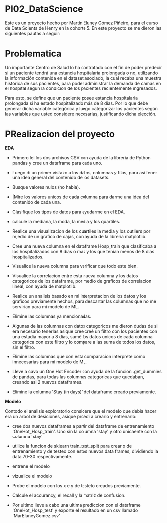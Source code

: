 # PI02_DataScience
Este es un proyecto hecho por Martín Eluney Gómez Piñeiro, para el curso de Data Scients de Henry en la cohorte 5.
En este proyecto se me dieron las siguientes pautas a seguir:

# **Problematica**
Un importante Centro de Salud lo ha contratado con el fin de poder predecir si un paciente tendrá una estancia hospitalaria prolongada o no, utilizando la información contenida en el dataset asociado, la cual recaba una muestra histórica de sus pacientes, para poder administrar la demanda de camas en el hospital según la condición de los pacientes recientemente ingresados.

Para esto, se define que un paciente posee estancia hospitalaria prolongada si ha estado hospitalizado más de 8 días. Por lo que debe generar dicha variable categórica y luego categorizar los pacientes según las variables que usted considere necesarias, justificando dicha elección.

# **PRealizacion del proyecto**
**EDA**

+ Primero lei los dos archivos CSV con ayuda de la libreria de Python pandas y cree un dataframe para cada uno.

+ Luego dí un primer vistazo a los datos, columnas y filas, para así tener una idea general del contenido de los datasets.

+ Busque valores nulos (no habia).

+ |Mire los valores unicos de cada columna para darme una idea del contenido de cada una.

+ Clasifique los tipos de datos para ayudarme en el EDA.

+ calcule la mediana, la moda, la media y los quartiles.

+ Realice una visualizacion de los cuartiles la media y los outliers por m,edio de un grafico de cajas, con ayuda de la libreria matplotlib.

+ Cree una nueva columna en el dataframe Hosp_train que clasificaba a los hospitalizados con 8 dias o mas y los que tenian menos de 8 dias hospitalizados.

+ Visualice la nueva columna para verificar que todo este bien.

+ Visualice la correlacion entre esta nueva columna y los datos categoricos de los dataframe, por medio de graficos de correlacion lineal, con ayuda de matplotlib.

+ Realice un analisis basado en mi interpretacion de los datos y los graficos previamente hechos, para descartar las columnas que no me servirian para mi modelo de ML.

+ Elimine las columnas ya mencionadas.

+ Algunas de las columnas con datos categoricos me dieron dudas de si era necesario tenerlas asique cree creé un filtro con los pacientes con una estadia mayor a 8 dias, sumé los datos unicos de cada columna categorica con este filtro y lo compare a las suma de todos los datos, sin el filtro.

+ Elimine las columnas que con esta comparacion interprete como innecesarias para mi modelo de ML.

+ Lleve a cavo un One Hot Encoder con ayuda de la funcion .get_dummies de pandas, para todas las columnas categoricas que quedaban, creando asi 2 nuevos dataframes.

+ Elimine la columna 'Stay (in days)' del dataframe creado previamente.

**Modelo**

Contodo el analisis exploratorio considere que el modelo que debia hacer era un arbol de desiciones, asique prcedi a crearlo y entrenarlo:

+ cree dos nuevos dataframes a partir del dataframe de entrenamiento 'OneHot_Hosp_train'. Uno sin la columna 'stay' y otro unicaente con la columna 'stay'

+ utilice la funcion de sklearn train_test_split para crear x de entrenamiento y de testeo con estos nuevos data frames, dividiendo la data 70-30 respectivamente.

+ entrene el modelo

+ vizualice el modelo

+ Probe el modelo con los x e y de testeto creados previamente.

+ Calcule el accurancy, el recall y la matriz de confusion.

+ Por ultimo lleve a cabo una ultima prediccion con el dataframe 'OneHot_Hosp_test' y exporte el resultado en un csv llamado 'MarEluneyGomez.csv'
